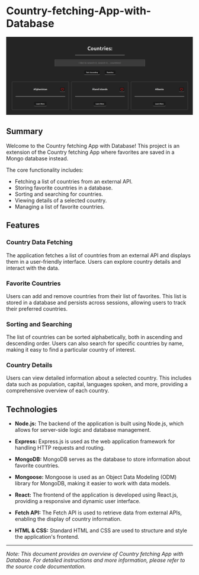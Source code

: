 # Country-fetching-App-with-Database

![Project Image](/client/src/img/fetch-the-countries.png)

## Summary

Welcome to the Country fetching App with Database! This project is an extension of the Country fetching App where favorites are saved in a Mongo database instead.

The core functionality includes:

- Fetching a list of countries from an external API.
- Storing favorite countries in a database.
- Sorting and searching for countries.
- Viewing details of a selected country.
- Managing a list of favorite countries.

## Features

### Country Data Fetching

The application fetches a list of countries from an external API and displays them in a user-friendly interface. Users can explore country details and interact with the data.

### Favorite Countries

Users can add and remove countries from their list of favorites. This list is stored in a database and persists across sessions, allowing users to track their preferred countries.

### Sorting and Searching

The list of countries can be sorted alphabetically, both in ascending and descending order. Users can also search for specific countries by name, making it easy to find a particular country of interest.

### Country Details

Users can view detailed information about a selected country. This includes data such as population, capital, languages spoken, and more, providing a comprehensive overview of each country.

## Technologies

- **Node.js:** The backend of the application is built using Node.js, which allows for server-side logic and database management.

- **Express:** Express.js is used as the web application framework for handling HTTP requests and routing.

- **MongoDB:** MongoDB serves as the database to store information about favorite countries.

- **Mongoose:** Mongoose is used as an Object Data Modeling (ODM) library for MongoDB, making it easier to work with data models.

- **React:** The frontend of the application is developed using React.js, providing a responsive and dynamic user interface.

- **Fetch API:** The Fetch API is used to retrieve data from external APIs, enabling the display of country information.

- **HTML & CSS:** Standard HTML and CSS are used to structure and style the application's frontend.

---

_Note: This document provides an overview of Country fetching App with Database. For detailed instructions and more information, please refer to the source code documentation._
